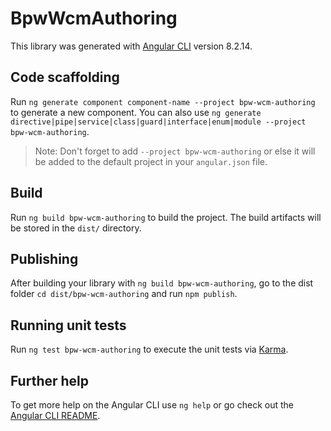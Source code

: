# BpwWcmAuthoring

This library was generated with [Angular CLI](https://github.com/angular/angular-cli) version 8.2.14.

## Code scaffolding

Run `ng generate component component-name --project bpw-wcm-authoring` to generate a new component. You can also use `ng generate directive|pipe|service|class|guard|interface|enum|module --project bpw-wcm-authoring`.
> Note: Don't forget to add `--project bpw-wcm-authoring` or else it will be added to the default project in your `angular.json` file. 

## Build

Run `ng build bpw-wcm-authoring` to build the project. The build artifacts will be stored in the `dist/` directory.

## Publishing

After building your library with `ng build bpw-wcm-authoring`, go to the dist folder `cd dist/bpw-wcm-authoring` and run `npm publish`.

## Running unit tests

Run `ng test bpw-wcm-authoring` to execute the unit tests via [Karma](https://karma-runner.github.io).

## Further help

To get more help on the Angular CLI use `ng help` or go check out the [Angular CLI README](https://github.com/angular/angular-cli/blob/master/README.md).
